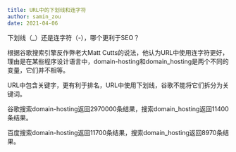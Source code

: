 ```yaml
title: URL中的下划线和连字符
author: samin_zou
date: 2021-04-06
```

下划线（_）还是连字符（-），哪个更利于SEO？

根据谷歌搜索引擎反作弊老大Matt Cutts的说法，他认为URL中使用连字符更好，理由是在某些程序设计语言中，domain-hosting和domain_hosting是两个不同的变量，它们并不相等。 

URL中包含关键字，更有利于排名，URL中使用下划线，谷歌不能将它们拆分为关键词。

谷歌搜索domain-hosting返回2970000条结果，搜索domain_hosting返回11400条结果。

百度搜索domain-hosting返回11700条结果，搜索domain_hosting返回8970条结果。